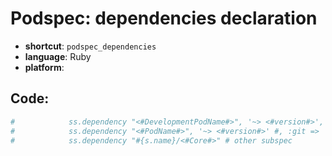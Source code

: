 # Podspec: dependencies declaration
- **shortcut**: `podspec_dependencies`
- **language**: Ruby
- **platform**: 


## Code:
```ruby
#            ss.dependency "<#DevelopmentPodName#>", '~> <#version#>', :path => '<#./Relative/Local/Path#>'
#            ss.dependency "<#PodName#>", '~> <#version#>' #, :git => '<#https://github.com/...#>'
#            ss.dependency "#{s.name}/<#Core#>" # other subspec

```